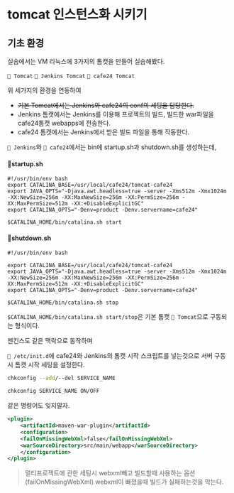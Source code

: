 # tomcat 인스턴스화 시키기

## 기초 환경
실습에서는 VM 리눅스에 3가지의 톰캣을 만들어 실습해봤다.

`📁 Tomcat`
`📁 Jenkins Tomcat`
`📁 cafe24 Tomcat`

위 세가지의 환경을 연동하여

- ~~기본 Tomcat에서는 Jenkins와 cafe24의 conf의 세팅을 담당한다.~~
- Jenkins 톰캣에서는 Jenkins를 이용해 프로젝트의 빌드, 빌드한 war파일을 cafe24톰캣 webapps에 전송한다.
- cafe24 톰캣에서는 Jenkins에서 받은 빌드 파일을 통해 작동한다.

`📁 Jenkins`와 `📁 cafe24`에서는 bin에 startup.sh과 shutdown.sh를 생성하는데,

#### 📝startup.sh
```shell
#!/usr/bin/env bash
export CATALINA_BASE=/usr/local/cafe24/tomcat-cafe24
export JAVA_OPTS="-Djava.awt.headless=true -server -Xms512m -Xmx1024m -XX:NewSize=256m -XX:MaxNewSize=256m -XX:PermSize=256m -XX:MaxPermSize=512m -XX:+DisableExplicitGC"
export CATALINA_OPTS="-Denv=product -Denv.servername=cafe24"

$CATALINA_HOME/bin/catalina.sh start
```

#### 📝shutdown.sh
```shell
#!/usr/bin/env bash

export CATALINA_BASE=/usr/local/cafe24/tomcat-cafe24
export JAVA_OPTS="-Djava.awt.headless=true -server -Xms512m -Xmx1024m -XX:NewSize=256m -XX:MaxNewSize=256m -XX:PermSize=256m -XX:MaxPermSize=512m -XX:+DisableExplicitGC"
export CATALINA_OPTS="-Denv=product -Denv.servername=cafe24"

$CATALINA_HOME/bin/catalina.sh stop
```

`$CATALINA_HOME/bin/catalina.sh start/stop`은 기본 톰캣 `📁 Tomcat`으로 구동되는 형식이다.

젠킨스도 같은 맥락으로 동작하며

`📁 /etc/init.d`에 cafe24와 Jenkins의 톰캣 시작 스크립트를 넣는것으로 서버 구동시 톰캣 시작 세팅을 설정한다.

```bash
chkconfig --add/--del SERVICE_NAME

chkconfig SERVICE_NAME ON/OFF
```
같은 명령어도 잊지말자.






































```xml
<plugin>
	<artifactId>maven-war-plugin</artifactId>
	<configuration>
	<failOnMissingWebXml>false</failOnMissingWebXml>
	<warSourceDirectory>src/main/webapp</warSourceDirectory>
	</configuration>
</plugin>
```
> 멀티프로젝트에 관한 세팅시 webxml빼고 빌드할때 사용하는 옵션 (failOnMissingWebXml) webxml이 빠졌을때 빌드가 실패하는것을 막는다.
